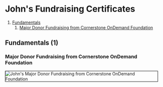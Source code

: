 # John's Fundraising Certificates
1. [Fundamentals](#fundamentals-1)
    1. [Major Donor Fundraising from Cornerstone OnDemand Foundation](#major-donor-fundraising-from-cornerstone-ondemand-foundation)
## Fundamentals (1)
### Major Donor Fundraising from Cornerstone OnDemand Foundation

<img src="../cert_fundraising_major-donor-fundraising_cornerstone_2024-03-13.png" alt="John's Major Donor Fundraising from Cornerstone OnDemand Foundation" style="border:1px solid #000000" />

